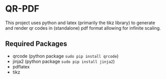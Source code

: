 # QR-PDF

This project uses python and latex (primarily the tikz library) to generate and render qr codes in (standalone) pdf format allowing for infinite scaling.

## Required Packages

- qrcode (python package `sudo pip install qrcode`)
- jinja2 (python package `sudo pip install jinja2`)
- pdflatex
- tikz
